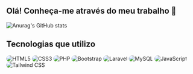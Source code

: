 ## Olá! Conheça-me através do meu trabalho 👋

<!--
**rodrigo1608/rodrigo1608** is a ✨ _special_ ✨ repository because its `README.md` (this file) appears on your GitHub profile.

Here are some ideas to get you started:

- 🔭 I’m currently working on ...
- 🌱 I’m currently learning ...
- 👯 I’m looking to collaborate on ...
- 🤔 I’m looking for help with ...
- 💬 Ask me about ...
- 📫 How to reach me: ...
- 😄 Pronouns: ...
- ⚡ Fun fact: ...
-->
![Anurag's GitHub stats](https://github-readme-stats.vercel.app/api?username=rodrigo1608&show_icons=true&theme=radical)

## Tecnologias que utilizo
<div style="display:inline-block">
  <img src="https://img.shields.io/badge/HTML5-E34F26?style=for-the-badge&logo=html5&logoColor=white" alt="HTML5" style="border-radius: 10px;" />
  <img src="https://img.shields.io/badge/CSS3-1572B6?style=for-the-badge&logo=css3&logoColor=white" alt="CSS3" style="border-radius: 10px;"/>
  <img src="https://img.shields.io/badge/PHP-777BB4?style=for-the-badge&logo=php&logoColor=white" alt="PHP" style="border-radius: 10px;" />
  <img src="https://img.shields.io/badge/Bootstrap-563D7C?style=for-the-badge&logo=bootstrap&logoColor=white" alt="Bootstrap" style="border-radius: 10px;"/>
  <img src="https://img.shields.io/badge/Laravel-FF2D20?style=for-the-badge&logo=laravel&logoColor=white" alt="Laravel" style="border-radius: 10px;" />
  <img src="https://img.shields.io/badge/MySQL-00000F?style=for-the-badge&logo=mysql&logoColor=white" alt="MySQL" style="border-radius: 10px;" />
  <img src="https://img.shields.io/badge/JavaScript-F7DF1E?style=for-the-badge&logo=javascript&logoColor=black" alt="JavaScript" style="border-radius: 10px;" />
  <img src="https://img.shields.io/badge/Tailwind_CSS-38B2AC?style=for-the-badge&logo=tailwind-css&logoColor=white" alt="Tailwind CSS" style="border-radius: 10px;" />
</div>
